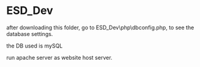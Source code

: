 # ESD_Dev

after downloading this folder, go to ESD_Dev\php\dbconfig.php, to see the database settings.

the DB used is mySQL

run apache server as website host server.
